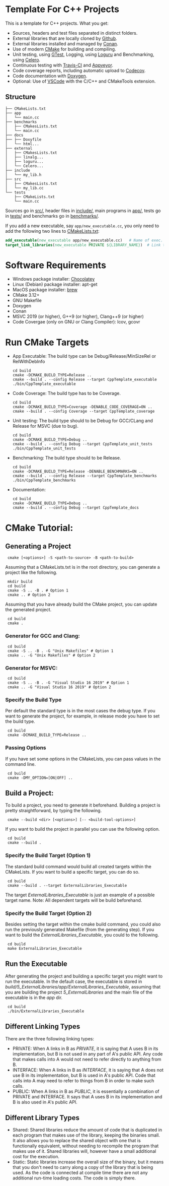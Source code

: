 # Template For C++ Projects 

This is a template for C++ projects. What you get:

-   Sources, headers and test files separated in distinct folders.
-   External libraries that are locally cloned by [Github](https://github.com).
-   External libraries installed and managed by [Conan](https://conan.io/).
-   Use of modern [CMake](https://cmake.org/) for building and compiling.
-   Unit testing, using [GTest](https://github.com/google/googletest), Logging, using [Loguru](https://github.com/emilk/loguru) and Benchmarking, using [Celero](https://github.com/DigitalInBlue/Celero).
-   Continuous testing with [Travis-CI](https://travis-ci.org/) and [Appveyor](https://www.appveyor.com/).
-   Code coverage reports, including automatic upload to [Codecov](https://codecov.io).
-   Code documentation with [Doxygen](http://www.stack.nl/~dimitri/doxygen/).
-   Optional: Use of [VSCode](https://code.visualstudio.com/) with the C/C++ and CMakeTools extension.

## Structure
``` text
├── CMakeLists.txt
├── app
│   └── main.cc
├── benchmarks
│   ├── CMakesLists.txt
│   └── main.cc
├── docs
├── ├── Doxyfile
│   └── html...
├── external
│   ├── CMakesLists.txt
│   ├── linalg...
│   ├── loguru...
│   └── Celero...
├── include
│   └── my_lib.h
├── src
│   ├── CMakesLists.txt
│   └── my_lib.cc
└── tests
    ├── CMakeLists.txt
    └── main.cc
```

Sources go in [src/](src/), header files in [include/](include/), main programs in [app/](app),
tests go in [tests/](tests/) and benchmarks go in [benchmarks/](benchmarks/).

If you add a new executable, say `app/new_executable.cc`, you only need to add the following two lines to [CMakeLists.txt](CMakeLists.txt): 

``` cmake
add_executable(new_executable app/new_executable.cc)   # Name of exec. and location of file.
target_link_libraries(new_executable PRIVATE ${LIBRARY_NAME})  # Link the executable to lib built from src/*.cc (if it uses it).
```

# Software Requirements

  - Windows package installer: [Chocolatey](https://chocolatey.org/)
  - Linux (Debian) package installer: apt-get
  - MacOS package installer: [brew](https://brew.sh/index_de)
  - CMake 3.12+
  - GNU Makefile
  - Doxygen
  - Conan
  - MSVC 2019 (or higher), G++9 (or higher), Clang++9 (or higher)
  - Code Covergae (only on GNU or Clang Compiler): lcov, gcovr

# Run CMake Targets

  - App Executable:
    The build type can be Debug/Release/MinSizeRel or RelWithDebInfo
    ```
    cd build
    cmake -DCMAKE_BUILD_TYPE=Release ..
    cmake --build . --config Release --target CppTemplate_executable
    ./bin/CppTemplate_executable
    ```
  - Code Coverage:
    The build type has to be Coverage.
    ```
    cd build
    cmake -DCMAKE_BUILD_TYPE=Coverage -DENABLE_CODE_COVERAGE=ON ..
    cmake --build . --config Coverage --target CppTemplate_coverage
    ```
  - Unit testing: 
    The build type should to be Debug for GCC/CLang and Release for MSVC (due to bug).
    ```
    cd build
    cmake -DCMAKE_BUILD_TYPE=Debug ..
    cmake --build . --config Debug --target CppTemplate_unit_tests
    ./bin/CppTemplate_unit_tests
    ```
  - Benchmarking: 
    The build type should to be Release.
    ```
    cd build
    cmake -DCMAKE_BUILD_TYPE=Release -DENABLE_BENCHMARKS=ON ..
    cmake --build . --config Release --target CppTemplate_benchmarks
    ./bin/CppTemplate_benchmarks
    ```
  - Documentation:
    ```
    cd build
    cmake -DCMAKE_BUILD_TYPE=Debug ..
    cmake --build . --config Debug --target CppTemplate_docs
    ```

# CMake Tutorial:

## Generating a Project

```
 cmake [<options>] -S <path-to-source> -B <path-to-build>
```
Assuming that a CMakeLists.txt is in the root directory, you can generate a project like the following.

```shell
 mkdir build
 cd build
 cmake -S .. -B . # Option 1
 cmake .. # Option 2
```

Assuming that you have already build the CMake project, you can update the generated project.

```shell
 cd build
 cmake .
```

### Generator for GCC and Clang:

```shell
 cd build
 cmake -S .. -B . -G "Unix Makefiles" # Option 1
 cmake .. -G "Unix Makefiles" # Option 2
```

### Generator for MSVC:

```shell
 cd build
 cmake -S .. -B . -G "Visual Studio 16 2019" # Option 1
 cmake .. -G "Visual Studio 16 2019" # Option 2
```

### Specify the Build Type

Per default the standard type is in the most cases the debug type.
If you want to generate the project, for example, in release mode you have to set the build type.

```shell
 cd build
 cmake -DCMAKE_BUILD_TYPE=Release ..
```

### Passing Options

If you have set some options in the CMakeLists, you can pass values in the command line.

```shell
 cd build
 cmake -DMY_OPTION=[ON|OFF] .. 
```

## Build a Project:

To build a project, you need to generate it beforehand.
Building a project is pretty straightforward, by typing the following.

```shell
 cmake --build <dir> [<options>] [-- <build-tool-options>]
```

If you want to build the project in parallel you can use the following option.

```shell
 cd build
 cmake --build .
```

### Specify the Build Target (Option 1)

The standard build command would build all created targets within the CMakeLists.
If you want to build a specific target, you can do so.

```shell
 cd build
 cmake --build . --target ExternalLibraries_Executable
```

The target *ExternalLibraries_Executable* is just an example of a possible target name.
Note: All dependent targets will be build beforehand.

### Specify the Build Target (Option 2)

Besides setting the target within the cmake build command, you could also run the previously generated Makefile (from the generating step).
If you want to build the *ExternalLibraries_Executable*, you could to the following.

```shell
 cd build
 make ExternalLibraries_Executable
```

## Run the Executable

After generating the project and building a specific target you might want to run the executable.
In the default case, the executable is stored in *build/5_ExternalLibraries/app/ExternalLibraries_Executable*, assuming that you are building the project *5_ExternalLibraries* and the main file of the executable is in the *app* dir.

```shell
 cd build
 ./bin/ExternalLibraries_Executable
```

## Different Linking Types

There are the three following linking types:

   - PRIVATE: When A links in B as *PRIVATE*, it is saying that A uses B in its
   implementation, but B is not used in any part of A's public API. Any code
   that makes calls into A would not need to refer directly to anything from
   B.
   - INTERFACE: When A links in B as *INTERFACE*, it is saying that A does not use B
   in its implementation, but B is used in A's public API. Code that calls
   into A may need to refer to things from B in order to make such calls.
   - PUBLIC: When A links in B as *PUBLIC*, it is essentially a combination of
   PRIVATE and INTERFACE. It says that A uses B in its implementation and B is
   also used in A's public API.

## Different Library Types

  - Shared: Shared libraries reduce the amount of code that is duplicated in each program that makes use of the library, keeping the binaries small. It also allows you to replace the shared object with one that is functionally equivalent, without needing to recompile the program that makes use of it. Shared libraries will, however have a small additional cost for the execution.
  - Static: Static libraries increase the overall size of the binary, but it means that you don't need to carry along a copy of the library that is being used. As the code is connected at compile time there are not any additional run-time loading costs. The code is simply there.
